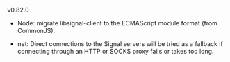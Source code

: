 v0.82.0

- Node: migrate libsignal-client to the ECMAScript module format (from CommonJS).

- net: Direct connections to the Signal servers will be tried as a fallback if connecting through an HTTP or SOCKS proxy fails or takes too long.
